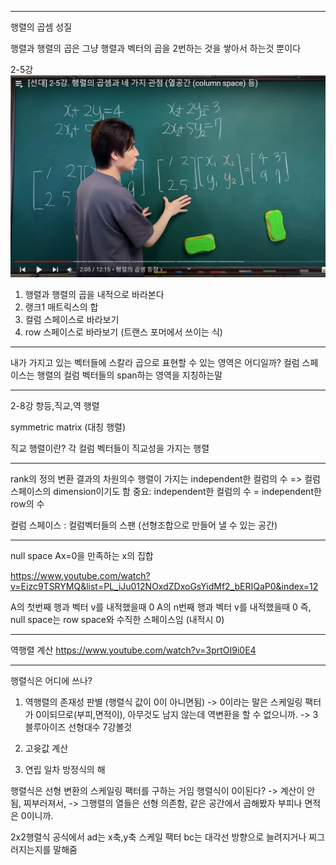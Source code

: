-----------------------------------------------
행렬의 곱셈 성질

행렬과 행렬의 곱은 그냥 행렬과 벡터의 곱을 2번하는 것을 쌓아서 하는것 뿐이다 

2-5강 
![](../%EC%9D%B4%EB%AF%B8%EC%A7%80/%EC%84%A0%ED%98%95%EB%8C%80%EC%88%98%ED%95%99/Screenshot%20from%202022-08-31%2011-59-37.png)


1. 행렬과 행렬의 곱을 내적으로 바라본다
2. 랭크1 매트릭스의 합
3. 컬럼 스페이스로 바라보기
4. row 스페이스로 바라보기 (트랜스 포머에서 쓰이는 식) 
----------------------------
내가 가지고 있는 벡터들에 스칼라 곱으로 표현할 수 있는 영역은 어디일까? 
컬럼 스페이스는 행렬의 컬럼 벡터들의 span하는 영역을 지칭하는말

 
--------------------
2-8강 항등,직교,역 행렬


symmetric matrix (대칭 행렬)

직교 행렬이란?
각 컬럼 벡터들이 직교성을 가지는 행렬

----------------------
rank의 정의
변환 결과의 차원의수
행렬이 가지는 independent한 컬럼의 수
=> 컬럼 스페이스의 dimension이기도 함
중요: independent한 컬럼의 수 = independent한 row의 수

컬럼 스페이스 : 컬럼벡터들의 스팬 (선형조합으로 만들어 낼 수 있는 공간)

----------------------
null space
Ax=0을 만족하는 x의 집합

https://www.youtube.com/watch?v=Eizc9TSRYMQ&list=PL_iJu012NOxdZDxoGsYidMf2_bERIQaP0&index=12

A의 첫번째 행과 벡터 v를 내적했을때 0
A의 n번째 행과 벡터 v를 내적했을때 0
즉, null space는 row space와 수직한 스페이스임 (내적시 0)


----------------
역행렬 계산
https://www.youtube.com/watch?v=3prtOI9i0E4

-------------
행렬식은 어디에 쓰나?

1. 역행렬의 존재성 판별 (행렬식 값이 0이 아니면됨)
-> 0이라는 말은 스케일링 팩터가 0이되므로(부피,면적이), 아무것도 남지 않는데 역변환을 할 수 없으니까.
-> 3블루아이즈 선형대수 7강볼것

2. 고윳값 계산
3. 연립 일차 방정식의 해

행렬식은 선형 변환의 스케일링 팩터를 구하는 거임
행렬식이 0이된다? -> 계산이 안됨, 찌부러져서, -> 그행렬의 열들은 선형 의존함, 같은 공간에서 곱해봤자 부피나 면적은 0이니까.

2x2행렬식 공식에서 ad는 x축,y축 스케일 팩터
bc는 대각선 방향으로 늘려지거나 찌그러지는지를 말해줌














